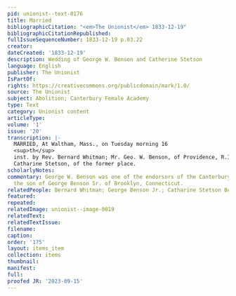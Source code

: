 ```yaml
---
pid: unionist--text-0176
title: Married
bibliographicCitation: "<em>The Unionist</em> 1833-12-19"
bibliographicCitationRepublished: 
fullIssueSequenceNumber: 1833-12-19 p.03.22
creator: 
dateCreated: '1833-12-19'
description: Wedding of George W. Benson and Catherine Stetson
language: English
publisher: The Unionist
IsPartOf: 
rights: https://creativecommons.org/publicdomain/mark/1.0/
source: The Unionist
subject: Abolition; Canterbury Female Academy
type: Text
category: Unionist content
articleType: 
volume: '1'
issue: '20'
transcription: |-
  MARRIED, At Waltham, Mass., on Tuesday morning 16
  <sup>th</sup>
  inst. by Rev. Bernard Whitman; Mr. Geo. W. Benson, of Providence, R.I., to Miss
  Catharine Stetson, of the former place.
scholarlyNotes: 
commentary: George W. Benson was one of the endorsors of the Canterbury Female Academy,
  the son of George Benson Sr. of Brooklyn, Connecticut.
relatedPeople: Bernard Whitman; George Benson Jr.; Catharine Stetson Benson
featured: 
repeated: 
relatedImage: unionist--image-0019
relatedText: 
relatedTextIssue: 
filename: 
caption: 
order: '175'
layout: items_item
collection: items
thumbnail: 
manifest: 
full: 
proofed JR: '2023-09-15'
---
```

